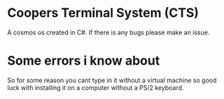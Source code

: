 # Coopers Terminal System (CTS)
A cosmos os created in C#.
If there is any bugs please make an issue.

# Some errors i know about
So for some reason you cant type in it without a
virtual machine so good luck with installing it
on a computer without a PS/2 keyboard.

